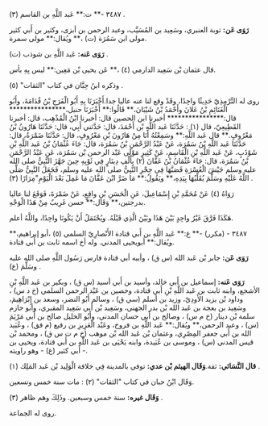 ٣٤٨٧ -** ت:** عَبد اللَّهِ بن القاسم (٣) .

**رَوَى عَن:** توبة العنبري، وسَعِيد بن المُسَيَّب، وعبد الرحمن بن أبزى، وكثير بن أَبي كثير مولى ابن سَمُرَة (ت) ،** ويُقال:** مولى سمرة.

**رَوَى عَنه:** عَبد اللَّهِ بن شوذب (ت) .

قال عثمان بْن سَعِيد الدارمي (٤) ،** عَن يحيى بْن مَعِين:** ليس بِهِ بأس.

وذكره ابنُ حِبَّان في كتاب "الثقات" (٥) .

روى له التِّرْمِذِيّ حَدِيثًا واحِدًا، وقَدْ وقع لنا عنه عاليا جدا.أَخْبَرَنَا بِهِ أَبُو الْفَرَجِ بْنُ قُدَامَةَ، وأَبُو الْغَنَائِمِ بْنُ عَلانَ وأَحْمَدُ بْنُ شَيْبَانَ،** قَالُوا:** أَخْبَرَنَا حنبل،**************** قال:**************** أخبرنا ابن الحصين قال: أخبرنا ابْنُ الْمُذْهِب، قال: أخبرنا القَطِيعِيّ، قال (١) : حَدَّثَنَا عَبد اللَّهِ بْن أَحْمَدَ، قال: حَدَّثني أَبِي، قال: حَدَّثَنَا هَارُونُ بْنُ مَعْرُوفٍ.** قال عَبد اللَّهِ:** وسَمِعْتُهُ أَنَا مِنْ هَارُونَ بْنِ مَعْرُوفٍ، قال: حَدَّثَنَا ضَمْرَةُ، قال: حَدَّثَنَا عَبد اللَّهِ بْنُ سَمُرَة، عَنْ عَبْدُ الرَّحْمَنِ بْنُ سَمُرَة، قال: جَاءَ عُثْمَانُ بْنُ عَبد اللَّهِ بْنِ شَوْذَبٍ، عَنْ عَبد اللَّهِ بْنِ الْقَاسِمِ، عَنْ كَثِيرٍ مَوْلَى عَبْد الرحمن بْن سَمُرَة، عَنِ عَبْدُ الرَّحْمَنِ بْنُ سَمُرَة، قال: جَاءَ عُثْمَانُ بْنُ عَفَّانَ (٢) بِأَلْفِ دِينَارٍ فِي ثَوْبِهِ حِينَ جَهَّزَ النَّبِيُّ صلى الله عليه وسلم جَيْشَ الْعُسْرَةِ فَصَبَّهَا فِي حِجْرِ النَّبِيُّ صلى الله عليه وسلم، فَجَعَلَ النَّبِيُّ صَلَّى اللَّهُ عَلَيْهِ وسَلَّمَ يُقَلِّبُهَا بِيَدِهِ،** ويَقُولُ:** مَا ضَرَّ ابْنَ عَفَّانَ مَا عَمِلَ بَعْدَ الْيَوْمِ"مِرَارًا (٣) .

رَوَاهُ (٤) عَنْ مُحَمَّدِ بْنِ إِسْمَاعِيلَ، عَنِ الْحَسَنِ بْنِ واقِعٍ، عَنْ ضَمْرَةَ، فَوَقَعَ لنا عاليا بدرجتين،** وَقَال:** حسن غَرِيبٌ مِنْ هَذَا الْوَجْهِ.

هَكَذَا فَرَّقَ غَيْرُ واحِدٍ بَيْنَ هَذَا وبَيْنَ الَّذِي قَبْلَهُ. ويُحْتَمَلُ أَنْ يَكُونَا واحِدًا، واللَّهُ أعلم.

٣٤٨٧ - (مكرر) -** ع:** عَبد اللَّهِ بن أَبي قتادة الأَنْصارِيّ السلمي (٥) ،أبو إبراهيم،** ويُقال:** أبويحيى المدني. وله أخ اسمه ثابت بن أَبي قتادة.

**رَوَى عَن:** جابر بْن عَبد الله (س ق) ، وأبيه أبي قتادة فارس رَسُول اللَّهِ صلى الله عليه وسَلَّمَ (ع) .

**رَوَى عَنه:** إسماعيل بن أَبي خالد، وأسيد بن أَبي أسيد (س ق) ، وبكير بن عَبد اللَّهِ بْنِ الأشجع، وابنه ثابت بن عَبد اللَّهِ بْنِ أَبي قتادة، وحصين بن عَبْد الرحمن السلمي (خ د س) ، وداود بْن يزيد الأَودِيّ، وزيد بن أسلم (سي ق) ، وسالم أَبُو النضر، وسعد بن إِبْرَاهِيمَ، وسَعِيد بن بعجة بن عَبد الله بْن بدر الجهني، وسَعِيد بْن أَبي سَعِيد المقبري، وأبو حازم سلمة بْن دينار (خ م س) ، وصالح بن أَبي حسان المدني، وأَبُو الخليل صالح بن أَبي مَرْيَمَ (س) ، وعبد الرحمن،** ويُقال:** عَبد اللَّهِ بن فروخ، وعَبْد الْعَزِيزِ بن رفيع (م فق) ، وعُبَيد الله بن أَبي جعفر المِصْرِي، وعثمان بْن عَبد الله بْن موهب (خ م ت س ق) ، ومحمد بْن قيس المدني (س) ، وموسى بن عُبَيدة، وابنه يَحْيَى بن عَبد اللَّهِ بن أَبي قتادة، ويحيى بن أَبي كثير (ع) - وهو راويته -.

**قال النَّسَائي:** ثقة.**وَقَال الهيثم بْن عدي:** توفي بالمدينة فِي خلافة الْوَلِيد بْن عَبد المَلِك (١) .

وَقَال ابْنُ حبان في كتاب "الثقات" (٢) : مات سنة خمس وتسعين.

**وَقَال غيره:** سنة خمس وسبعين. وذَلِكَ وهم ظاهر (٣) .

روى له الجماعة.